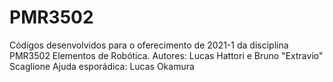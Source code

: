 # PMR3502
 Códigos desenvolvidos para o oferecimento de 2021-1 da disciplina PMR3502 Elementos de Robótica. Autores: Lucas Hattori e Bruno "Extravio" Scaglione
 Ajuda esporádica: Lucas Okamura
